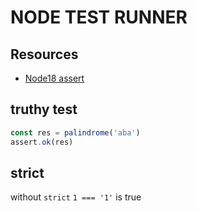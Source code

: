# NODE TEST RUNNER

## Resources

- [Node18 assert](https://nodejs.org/api/assert.html#assertequalactual-expected-message)

## truthy test

```javascript
const res = palindrome('aba')
assert.ok(res)
```

## strict

without `strict` `1 === '1'` is true
